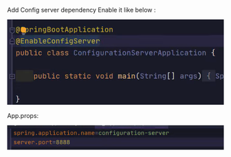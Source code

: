 Add Config server dependency 
 Enable it like below :

![img.png](img.png)

App.props:

![img_1.png](img_1.png)